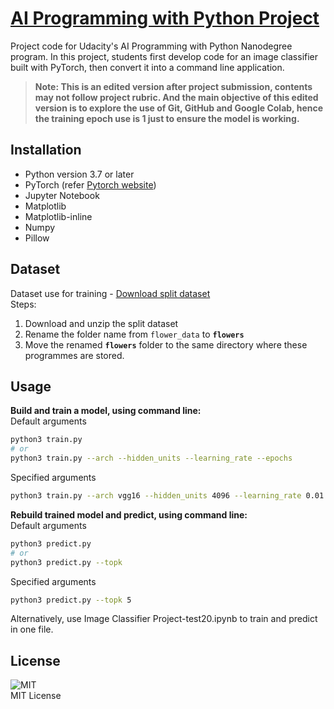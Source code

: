 # [AI Programming with Python Project](https://github.com/udacity/aipnd-project)

Project code for Udacity's AI Programming with Python Nanodegree program. In this project, students first develop code for an image classifier built with PyTorch, then convert it into a command line application.

> **Note: This is an edited version after project submission, contents may not follow project rubric. And the main objective of this edited version is to explore the use of Git, GitHub and Google Colab, hence the training epoch use is 1 just to ensure the model is working.**


## Installation

* Python version 3.7 or later
* PyTorch (refer [Pytorch website](https://pytorch.org/get-started/locally/))
* Jupyter Notebook
* Matplotlib
* Matplotlib-inline
* Numpy
* Pillow


## Dataset

Dataset use for training - 
[Download split dataset](https://s3.amazonaws.com/content.udacity-data.com/nd089/flower_data.tar.gz)  
Steps:  
1. Download and unzip the split dataset
2. Rename the folder name from `flower_data` to **`flowers`**
3. Move the renamed **`flowers`** folder to the same directory where these programmes are stored. 


## Usage

**Build and train a model, using command line:**  
Default arguments
```bash
python3 train.py
# or
python3 train.py --arch --hidden_units --learning_rate --epochs
```  
Specified arguments
```bash
python3 train.py --arch vgg16 --hidden_units 4096 --learning_rate 0.01 --epochs 1
```
**Rebuild trained model and predict, using command line:**  
Default arguments
```bash
python3 predict.py
# or
python3 predict.py --topk
```  
Specified arguments
```bash
python3 predict.py --topk 5
```  
Alternatively, use Image Classifier Project-test20.ipynb to train and predict in one file.


## License  
![MIT](https://img.shields.io/github/license/perrigoh/image_classifier_pytorch_udacity)  
MIT License

